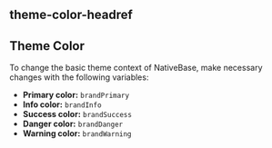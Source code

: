 ## theme-color-headref
## Theme Color

To change the basic theme context of NativeBase, make necessary changes with the following variables:
* **Primary color:** <code>brandPrimary</code>
* **Info color:** <code>brandInfo</code>
* **Success color:** <code>brandSuccess</code>
* **Danger color:** <code>brandDanger</code>
* **Warning color:** <code>brandWarning</code>
